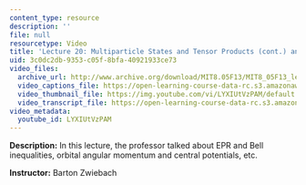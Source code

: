 ```yaml
---
content_type: resource
description: ''
file: null
resourcetype: Video
title: 'Lecture 20: Multiparticle States and Tensor Products (cont.) and Angular Momentum'
uid: 3c0dc2db-9353-c05f-8bfa-40921933ce73
video_files:
  archive_url: http://www.archive.org/download/MIT8.05F13/MIT8_05F13_lec20_300k.mp4
  video_captions_file: https://open-learning-course-data-rc.s3.amazonaws.com/8-05-quantum-physics-ii-fall-2013/4c6c53f5a5745960916795116bcbbc85_LYXIUtVzPAM.vtt
  video_thumbnail_file: https://img.youtube.com/vi/LYXIUtVzPAM/default.jpg
  video_transcript_file: https://open-learning-course-data-rc.s3.amazonaws.com/8-05-quantum-physics-ii-fall-2013/e5b0dfec8003aae761443fcd16a326d4_LYXIUtVzPAM.pdf
video_metadata:
  youtube_id: LYXIUtVzPAM
---
```


**Description:** In this lecture, the professor talked about EPR and Bell inequalities, orbital angular momentum and central potentials, etc.

**Instructor:** Barton Zwiebach